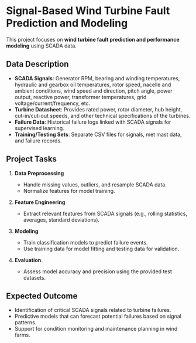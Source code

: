 # Signal-Based Wind Turbine Fault Prediction and Modeling

This project focuses on **wind turbine fault prediction and performance modeling** using SCADA data.


## Data Description
- **SCADA Signals**: Generator RPM, bearing and winding temperatures, hydraulic and gearbox oil temperatures, rotor speed, nacelle and ambient conditions, wind speed and direction, pitch angle, power output, reactive power, transformer temperatures, grid voltage/current/frequency, etc.  
- **Turbine Datasheet**: Provides rated power, rotor diameter, hub height, cut-in/cut-out speeds, and other technical specifications of the turbines.  
- **Failure Data**: Historical failure logs linked with SCADA signals for supervised learning.  
- **Training/Testing Sets**: Separate CSV files for signals, met mast data, and failure records.  


## Project Tasks
1. **Data Preprocessing**  
   - Handle missing values, outliers, and resample SCADA data.  
   - Normalize features for model training.  

2. **Feature Engineering**  
   - Extract relevant features from SCADA signals (e.g., rolling statistics, averages, standard deviations).  

3. **Modeling**  
   - Train classification models to predict failure events.  
   - Use training data for model fitting and testing data for validation.  

4. **Evaluation**  
   - Assess model accuracy and precision using the provided test datasets.  


## Expected Outcome
- Identification of critical SCADA signals related to turbine failures.  
- Predictive models that can forecast potential failures based on signal patterns.  
- Support for condition monitoring and maintenance planning in wind farms.  
